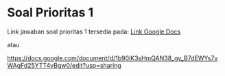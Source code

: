 # Soal Prioritas 1

Link jawaban soal prioritas 1 tersedia pada: [Link Google Docs ](https://docs.google.com/document/d/1b90iK3sHmQAN38_gy_B7dEWYs7vWAgFd25YTT4vBgw0/edit?usp=sharing)

atau 

https://docs.google.com/document/d/1b90iK3sHmQAN38_gy_B7dEWYs7vWAgFd25YTT4vBgw0/edit?usp=sharing